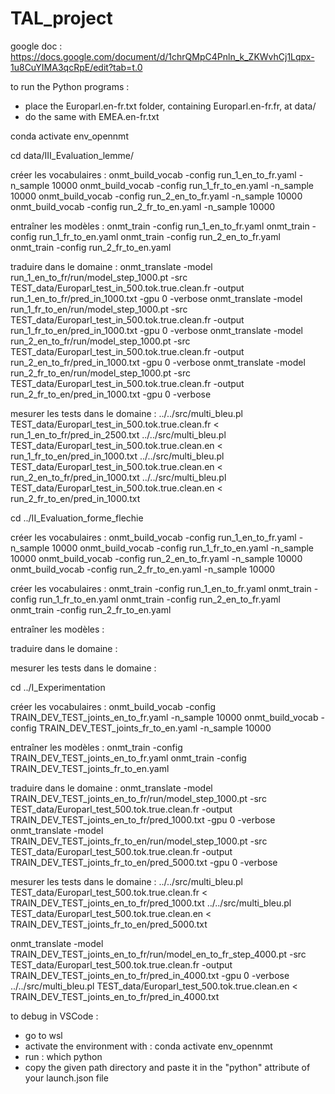 # TAL_project


google doc : https://docs.google.com/document/d/1chrQMpC4Pnln_k_ZKWvhCj1Lqpx-1u8CuYIMA3qcRpE/edit?tab=t.0

to run the Python programs :
- place the Europarl.en-fr.txt folder, containing Europarl.en-fr.fr, at data/
- do the same with EMEA.en-fr.txt




conda activate env_opennmt

cd data/III_Evaluation_lemme/

créer les vocabulaires :
onmt_build_vocab -config run_1_en_to_fr.yaml -n_sample 10000
onmt_build_vocab -config run_1_fr_to_en.yaml -n_sample 10000
onmt_build_vocab -config run_2_en_to_fr.yaml -n_sample 10000
onmt_build_vocab -config run_2_fr_to_en.yaml -n_sample 10000

entraîner les modèles :
onmt_train -config run_1_en_to_fr.yaml
onmt_train -config run_1_fr_to_en.yaml
onmt_train -config run_2_en_to_fr.yaml
onmt_train -config run_2_fr_to_en.yaml

traduire dans le domaine :
onmt_translate -model run_1_en_to_fr/run/model_step_1000.pt -src TEST_data/Europarl_test_in_500.tok.true.clean.fr -output run_1_en_to_fr/pred_in_1000.txt -gpu 0 -verbose
onmt_translate -model run_1_fr_to_en/run/model_step_1000.pt -src TEST_data/Europarl_test_in_500.tok.true.clean.fr -output run_1_fr_to_en/pred_in_1000.txt -gpu 0 -verbose
onmt_translate -model run_2_en_to_fr/run/model_step_1000.pt -src TEST_data/Europarl_test_in_500.tok.true.clean.fr -output run_2_en_to_fr/pred_in_1000.txt -gpu 0 -verbose
onmt_translate -model run_2_fr_to_en/run/model_step_1000.pt -src TEST_data/Europarl_test_in_500.tok.true.clean.fr -output run_2_fr_to_en/pred_in_1000.txt -gpu 0 -verbose

mesurer les tests dans le domaine :
../../src/multi_bleu.pl TEST_data/Europarl_test_in_500.tok.true.clean.fr < run_1_en_to_fr/pred_in_2500.txt
../../src/multi_bleu.pl TEST_data/Europarl_test_in_500.tok.true.clean.en < run_1_fr_to_en/pred_in_1000.txt
../../src/multi_bleu.pl TEST_data/Europarl_test_in_500.tok.true.clean.en < run_2_en_to_fr/pred_in_1000.txt
../../src/multi_bleu.pl TEST_data/Europarl_test_in_500.tok.true.clean.en < run_2_fr_to_en/pred_in_1000.txt





cd ../II_Evaluation_forme_flechie

créer les vocabulaires :
onmt_build_vocab -config run_1_en_to_fr.yaml -n_sample 10000
onmt_build_vocab -config run_1_fr_to_en.yaml -n_sample 10000
onmt_build_vocab -config run_2_en_to_fr.yaml -n_sample 10000
onmt_build_vocab -config run_2_fr_to_en.yaml -n_sample 10000

créer les vocabulaires :
onmt_train -config run_1_en_to_fr.yaml
onmt_train -config run_1_fr_to_en.yaml
onmt_train -config run_2_en_to_fr.yaml
onmt_train -config run_2_fr_to_en.yaml

entraîner les modèles :

traduire dans le domaine :

mesurer les tests dans le domaine :








cd ../I_Experimentation

créer les vocabulaires :
onmt_build_vocab -config TRAIN_DEV_TEST_joints_en_to_fr.yaml -n_sample 10000
onmt_build_vocab -config TRAIN_DEV_TEST_joints_fr_to_en.yaml -n_sample 10000

entraîner les modèles :
onmt_train -config TRAIN_DEV_TEST_joints_en_to_fr.yaml
onmt_train -config TRAIN_DEV_TEST_joints_fr_to_en.yaml

traduire dans le domaine :
onmt_translate -model TRAIN_DEV_TEST_joints_en_to_fr/run/model_step_1000.pt -src TEST_data/Europarl_test_500.tok.true.clean.fr -output TRAIN_DEV_TEST_joints_en_to_fr/pred_1000.txt -gpu 0 -verbose
onmt_translate -model TRAIN_DEV_TEST_joints_fr_to_en/run/model_step_1000.pt -src TEST_data/Europarl_test_500.tok.true.clean.fr -output TRAIN_DEV_TEST_joints_fr_to_en/pred_5000.txt -gpu 0 -verbose

mesurer les tests dans le domaine :
../../src/multi_bleu.pl TEST_data/Europarl_test_500.tok.true.clean.fr < TRAIN_DEV_TEST_joints_en_to_fr/pred_1000.txt
../../src/multi_bleu.pl TEST_data/Europarl_test_500.tok.true.clean.en < TRAIN_DEV_TEST_joints_fr_to_en/pred_5000.txt













onmt_translate -model TRAIN_DEV_TEST_joints_en_to_fr/run/model_en_to_fr_step_4000.pt -src TEST_data/Europarl_test_500.tok.true.clean.fr -output TRAIN_DEV_TEST_joints_en_to_fr/pred_in_4000.txt -gpu 0 -verbose
../../src/multi_bleu.pl TEST_data/Europarl_test_500.tok.true.clean.en < TRAIN_DEV_TEST_joints_en_to_fr/pred_in_4000.txt



to debug in VSCode :
- go to wsl
- activate the environment with : conda activate env_opennmt
- run : which python
- copy the given path directory and paste it in the "python" attribute of your launch.json file